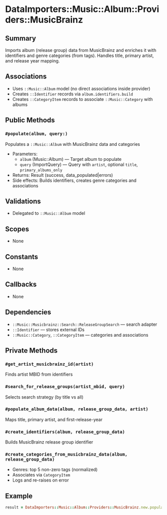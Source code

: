 # DataImporters::Music::Album::Providers::MusicBrainz

## Summary
Imports album (release group) data from MusicBrainz and enriches it with identifiers and genre categories (from tags). Handles title, primary artist, and release year mapping.

## Associations
- Uses `::Music::Album` model (no direct associations inside provider)
- Creates `::Identifier` records via `album.identifiers.build`
- Creates `::CategoryItem` records to associate `::Music::Category` with albums

## Public Methods

### `#populate(album, query:)`
Populates a `::Music::Album` with MusicBrainz data and categories
- Parameters:
  - `album` (Music::Album) — Target album to populate
  - `query` (ImportQuery) — Query with `artist`, optional `title`, `primary_albums_only`
- Returns: Result (success, data_populated|errors)
- Side effects: Builds identifiers, creates genre categories and associations

## Validations
- Delegated to `::Music::Album` model

## Scopes
- None

## Constants
- None

## Callbacks
- None

## Dependencies
- `::Music::Musicbrainz::Search::ReleaseGroupSearch` — search adapter
- `::Identifier` — stores external IDs
- `::Music::Category`, `::CategoryItem` — categories and associations

## Private Methods

### `#get_artist_musicbrainz_id(artist)`
Finds artist MBID from identifiers

### `#search_for_release_groups(artist_mbid, query)`
Selects search strategy (by title vs all)

### `#populate_album_data(album, release_group_data, artist)`
Maps title, primary artist, and first-release-year

### `#create_identifiers(album, release_group_data)`
Builds MusicBrainz release group identifier

### `#create_categories_from_musicbrainz_data(album, release_group_data)`
- Genres: top 5 non-zero tags (normalized)
- Associates via `CategoryItem`
- Logs and re-raises on error

## Example
```ruby
result = DataImporters::Music::Album::Providers::MusicBrainz.new.populate(album, query: ImportQuery.new(artist: pink_floyd, title: "The Wall"))
```
